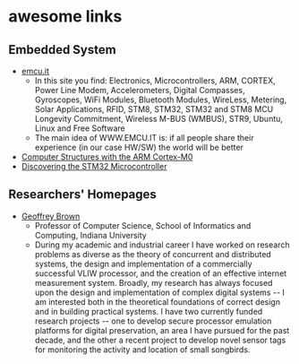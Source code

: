 # awesome links

## Embedded System

* [emcu.it](http://www.emcu.it/)
  - In this site you find: Electronics, Microcontrollers, ARM, CORTEX, Power Line Modem, Accelerometers, Digital Compasses, Gyroscopes, WiFi Modules, Bluetooth Modules, WireLess, Metering, Solar Applications, RFID, STM8, STM32, STM32 and STM8 MCU Longevity Commitment, Wireless M-BUS (WMBUS), STR9, Ubuntu, Linux and Free Software
  - The main idea of WWW.EMCU.IT is: if all people share their experience (in our case HW/SW) the world will be better
* [Computer Structures with the ARM Cortex-M0](http://www.cs.indiana.edu/~geobrown/c335book.pdf)
* [Discovering the STM32 Microcontroller](http://www.cs.indiana.edu/~geobrown/book.pdf)
  
## Researchers' Homepages

* [Geoffrey Brown](http://homes.soic.indiana.edu/geobrown/)
  - Professor of Computer Science, School of Informatics and Computing, Indiana University
  - During my academic and industrial career I have worked on research problems as diverse as the theory of concurrent and distributed systems, the design and implementation of a commercially successful VLIW processor, and the creation of an effective internet measurement system. Broadly, my research has always focused upon the design and implementation of complex digital systems -- I am interested both in the theoretical foundations of correct design and in building practical systems. I have two currently funded research projects -- one to develop secure processor emulation platforms for digital preservation, an area I have pursued for the past decade, and the other a recent project to develop novel sensor tags for monitoring the activity and location of small songbirds.
  
